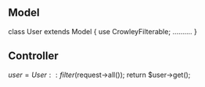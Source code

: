 
## Model

class User extends Model
{
    use CrowleyFilterable;
    ..........
}

## Controller

$user = User::filter($request->all());
return $user->get();